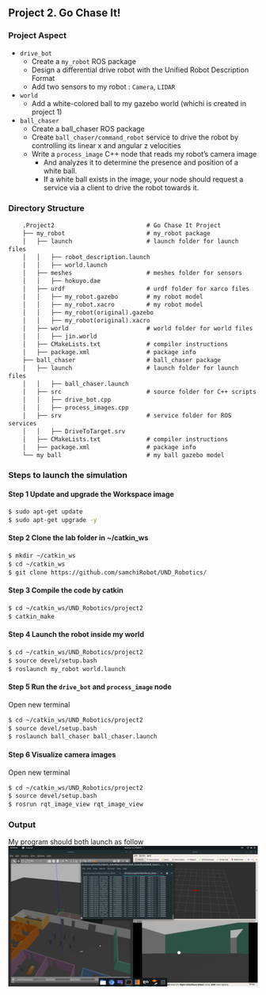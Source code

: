 ## Project 2. Go Chase It!

### Project Aspect
- `drive_bot`
   - Create a `my_robot` ROS package
   - Design a differential drive robot with the Unified Robot Description Format
   - Add two sensors to my robot : `Camera`, `LIDAR`
- `world`
   - Add a white-colored ball to my gazebo world (whichi is created in project 1)
- `ball_chaser`
   - Create a ball_chaser ROS package
   - Create `ball_chaser/command_robot` service to drive the robot by controlling its linear x and angular z velocities
   - Write a `process_image` C++ node that reads my robot’s camera image
      - And analyzes it to determine the presence and position of a white ball.
      - If a white ball exists in the image, your node should request a service via a client to drive the robot towards it.


### Directory Structure
```
    .Project2                          # Go Chase It Project
    ├── my_robot                       # my_robot package                   
    │   ├── launch                     # launch folder for launch files   
    │   │   ├── robot_description.launch
    │   │   ├── world.launch
    │   ├── meshes                     # meshes folder for sensors
    │   │   ├── hokuyo.dae
    │   ├── urdf                       # urdf folder for xarco files
    │   │   ├── my_robot.gazebo        # my robot model
    │   │   ├── my_robot.xacro         # my robot model
    │   │   ├── my_robot(original).gazebo
    │   │   ├── my_robot(original).xacro
    │   ├── world                      # world folder for world files
    │   │   ├── jin.world
    │   ├── CMakeLists.txt             # compiler instructions
    │   ├── package.xml                # package info
    ├── ball_chaser                    # ball_chaser package                   
    │   ├── launch                     # launch folder for launch files   
    │   │   ├── ball_chaser.launch
    │   ├── src                        # source folder for C++ scripts
    │   │   ├── drive_bot.cpp
    │   │   ├── process_images.cpp
    │   ├── srv                        # service folder for ROS services
    │   │   ├── DriveToTarget.srv
    │   ├── CMakeLists.txt             # compiler instructions
    │   ├── package.xml                # package info                  
    └── my ball                        # my ball gazebo model      
```

### Steps to launch the simulation
#### Step 1 Update and upgrade the Workspace image
```sh
$ sudo apt-get update
$ sudo apt-get upgrade -y
```

#### Step 2 Clone the lab folder in ~/catkin_ws
```sh
$ mkdir ~/catkin_ws
$ cd ~/catkin_ws
$ git clone https://github.com/samchiRobot/UND_Robotics/
```

#### Step 3 Compile the code by catkin
```sh
$ cd ~/catkin_ws/UND_Robotics/project2
$ catkin_make
```

#### Step 4 Launch the robot inside my world
```sh
$ cd ~/catkin_ws/UND_Robotics/project2
$ source devel/setup.bash
$ roslaunch my_robot world.launch
```

#### Step 5 Run the `drive_bot` and `process_image` node

Open new terminal

```sh
$ cd ~/catkin_ws/UND_Robotics/project2
$ source devel/setup.bash
$ roslaunch ball_chaser ball_chaser.launch
```
#### Step 6 Visualize camera images 

Open new terminal

```sh
$ cd ~/catkin_ws/UND_Robotics/project2
$ source devel/setup.bash
$ rosrun rqt_image_view rqt_image_view  
```


### Output
My program should both launch as follow
![alt text](images/project2_output.png)
